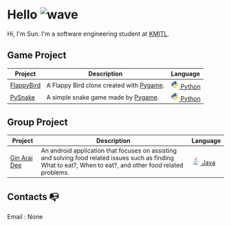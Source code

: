 # Hello <img src="https://raw.githubusercontent.com/MartinHeinz/MartinHeinz/master/wave.gif" alt="wave" width="30px">

Hi, I'm Sun. I'm a software engineering student at [KMITL](https://www.kmitl.ac.th/).

## Game Project

|Project|Description|Language|
|---|---|---|
|[FlappyBird](https://github.com/TawanLekngam/FlappyBird)|A Flappy Bird clone created with [Pygame](https://www.pygame.org/news).|[<img src="https://raw.githubusercontent.com/devicons/devicon/master/icons/python/python-original.svg" alt="python" width="20" height="20"/> Python](https://www.python.org/)|
|[PySnake](https://github.com/TawanLekngam/PySnake)|A simple snake game made by [Pygame](https://www.pygame.org/news).|[<img src="https://raw.githubusercontent.com/devicons/devicon/master/icons/python/python-original.svg" alt="python" width="20" height="20"/> Python](https://www.python.org/)|


## Group Project
|Project|Description|Language|
|---|---|---|
|[Gin Arai Dee](https://github.com/deeckn/GIN-ARAI-DEE)|An android application that focuses on assisting and solving food related issues such as finding What to eat?, When to eat?, and other food related problems.|[<img src="https://raw.githubusercontent.com/devicons/devicon/master/icons/java/java-original.svg" alt="java" width="20" height="20"/> Java](https://dev.java/)|

## Contacts 📭
Email : None

